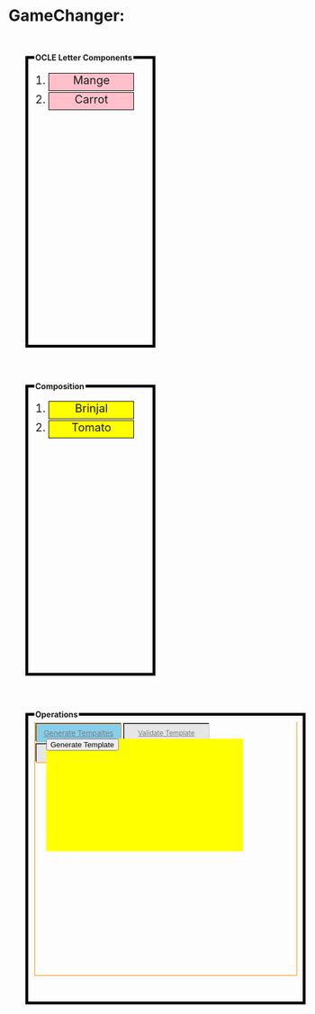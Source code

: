 # GameChanger:
<!DOCTYPE html>
<html>
<head>
<title>Interaction: Sortable</title>
<style>
ol
{

list-style-type:none;
width:170px;
height:480px;
}
li
{
height:30px;
width:150px;
border:1px solid black;
margin:2px;
font-size:20px;
text-align: center;
}
#raw li
{
background-color: pink;
}
#cooked li
{
background-color: yellow;
}
fieldset
{
float:left;
margin:30px;
width:200px;
height:500px;
border:5px solid black;
}

.specialFieldsetClass
{
float:left;
margin:30px;
width:500px;
height:500px;
border:5px solid black;
}
.tabs-nav {
  list-style: none;
  margin: 0;
  padding: 0;
}
.tabs-nav .tab-active a {
  background: skyblue;
  font-size: 13px;
  border-width: 1px;
  border-bottom-color: white;
  border-top-color: darkorange;
  border-left-color: darkorange;
  border-right-color: darkorange;
}
.tabs-nav a {
  border-width: 1px 1px 1px 1px;
  border-style: solid;
  border-bottom-color: darkorange;
  border-right-color: #C9C9C9;
  background: #E6E6E6;
  color: #7A7A7A;
  display: block;
  font-size: 12px;
  height: 32px;
  line-height: 32px;
  text-align: center;
  width: 150px;
}
.tabs-nav li {
  float: left;
  
}
.TabContainerClass {
  width: 465px;
  height: 450px;
  border: 1px solid darkorange;
  border-top: 10px;
  border-left-width:1px;
  border-right-width:1px;
  border-bottom-width:1px;
  border-height:500px;
  
  clear: both;
  
  background: white;
}
.YellowDivClass {
  position: absolute;
  background-color: yellow;
  width: 350px;
  height: 200px;
  margin: 30px 0px 0px 20px;
  z-index: 1;
}
</style>

<link href="jquery-ui.css" rel="stylesheet">
<script src="jquery.js"></script>
<script src="jquery-ui.js"></script>
<script>

$(document).ready(function(){
 $("#raw").sortable({connectWith:"#cooked"});
$("#cooked").sortable({connectWith:"#raw"});

$('.tabs-nav a').on('click', function(event) {
  event.preventDefault();

  $('.tab-active').removeClass('tab-active');
  $(this).parent().addClass('tab-active');
  $('.TabContainerClass > div').hide();
  $($(this).attr('href')).fadeIn(300)
});

$('.tabs-nav a:first').trigger('click'); // Default

});
function submit(){
var isInorder=[]
$("ol#cooked li").each(function(){isInorder.push($(this).text())});
alert(isInorder.join("\n"));

}
function submit1(){
var isInorder=[]
$("ol#cooked li").each(function(){isInorder.push($(this).text())});
alert(isInorder.join("\n"));

}
function submit2(){
var isInorder=[]
$("ol#cooked li").each(function(){isInorder.push($(this).text())});
alert(isInorder.join("\n"));

}


</script>

</head>
<body>
<fieldset id="left">
<legend><b>OCLE Letter Components</b></legend>
<ol id="raw">
<li id="mango">Mange</li>
<li id="carrot">Carrot</li>
</ol>
</fieldset>

<fieldset id="left">
<legend><b>Composition</b></legend>
<ol id="cooked">
<li id="brinjal">Brinjal</li>
<li id="tomato">Tomato</li>
</ol>
</fieldset>

<fieldset class="specialFieldsetClass">
<legend><b>Operations</b></legend>
<ul class="tabs-nav">
  <li class="tab-active"><a href="#YellowDiv" rel="nofollow">Generate Tempaltes</a> 
  
  </li>

  <li class=""><a href="#tab-2" rel="nofollow">Validate Template</a>
  </li>
  <li class=""><a href="#tab-3" rel="nofollow">Submit for Approval</a>
  </li>
  
</ul>


<div class="TabContainerClass">

  <div id="YellowDiv" class="YellowDivClass">
    <input type="submit" value="Generate Template" onclick="submit()"  ></br>
  </div>


  <div id="tab-2" style="display: none;">
    <p>This is TAB 2</p>
	<input type="submit" value="Validate Template" onclick="submit1()" ></br>
  </div>

  <div id="tab-3" style="display: none;">
  <input type="submit" value="Submit for Approval" onclick="submit2()" >
    <p>This is TAB 3.</p>
  </div>

  <div id="tab-4" style="display: none;">
    <p>This is TAB 4.</p>
  </div>

</div>
</fieldset>
</body>
</html>
